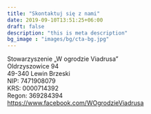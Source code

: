 ```yaml
---
title: "Skontaktuj się z nami"
date: 2019-09-10T13:51:25+06:00
draft: false
description: "this is meta description"
bg_image : "images/bg/cta-bg.jpg"
---
```


Stowarzyszenie „W ogrodzie Viadrusa”</br>
Oldrzyszowice 94</br>
49-340 Lewin Brzeski</br>
NIP: 7471908079</br>
KRS: 0000714392</br>
Regon:  369284394</br>
https://www.facebook.com/WOgrodzieViadrusa